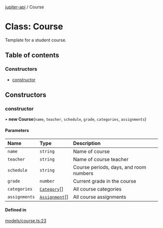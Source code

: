 [jupiter-api](../README.md) / Course

# Class: Course

Template for a student course.

## Table of contents

### Constructors

- [constructor](Course.md#constructor)

## Constructors

### constructor

• **new Course**(`name`, `teacher`, `schedule`, `grade`, `categories`, `assignments`)

#### Parameters

| Name | Type | Description |
| :------ | :------ | :------ |
| `name` | `string` | Name of course |
| `teacher` | `string` | Name of course teacher |
| `schedule` | `string` | Course periods, days, and room numbers |
| `grade` | `number` | Current grade in the course |
| `categories` | [`Category`](Category.md)[] | All course categories |
| `assignments` | [`Assignment`](Assignment.md)[] | All course assignments |

#### Defined in

[models/course.ts:23](https://github.com/Wolfiej-k/jupiter-api/blob/e681e95/lib/models/course.ts#L23)
